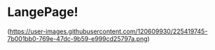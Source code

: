 # LangePage!

(https://user-images.githubusercontent.com/120609930/225419745-7b001bb0-769e-47dc-9b59-e999cd25797a.png)
